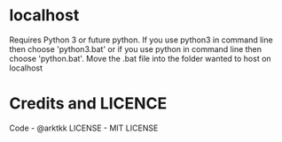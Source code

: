 # localhost
 Requires Python 3 or future python. If you use python3 in command line then choose 'python3.bat' or if you use python in command line then choose 'python.bat'. Move the .bat file into the folder wanted to host on localhost

 # Credits and LICENCE

 Code - @arktkk
 LICENSE - MIT LICENSE
